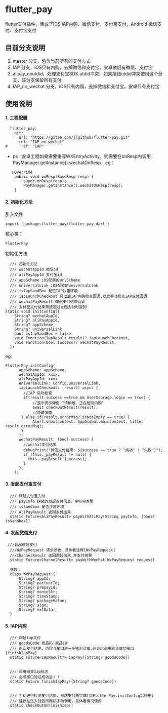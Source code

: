 # flutter_pay

flutter支付插件，集成了iOS IAP内购、微信支付、支付宝支付，Android 微信支付、支付宝支付

## 目前分支说明
1. master 分支，包含当前所有的支付方式
2. IAP 分支，iOS只有内购，去掉微信和支付宝。安卓依旧有微信、支付宝
3. alipay_noutdid，处理支付宝SDK utdid冲突，如果报错utdid冲突使用这个分支，该分支保留所有支付
4. IAP_no_wechat 分支，iOS只有内购，去掉微信和支付宝。安卓只有支付宝

## 使用说明

#### 1. 工程配置

```
  flutter_pay:
    git:
      url: "https://gitee.com/jlgithub/flutter-pay.git"
      ref: "IAP_no_wechat"
#      ref: "IAP"
```


-  ps : 安卓工程如果需要重写WXEntryActivity，则需要在onResp内调用PayManager.getInstance().wechatOnResp，eg：
```
   @Override
    public void onResp(BaseResp resp) {
        super.onResp(resp);
        PayManager.getInstance().wechatOnResp(resp);
    }
```

#### 2. 初始化方法

引入文件

```
import 'package:flutter_pay/flutter_pay.dart';
```

核心类：
```
FlutterPay
```

初始化方法

``` 
  /// 初始化方法
  /// wechatAppId 微信id
  /// aliPayAppId 支付宝id
  /// appScheme iOS配置的urlScheme
  /// universalLink iOS配置的universalLink
  /// isIapSandBox 是否IAP沙箱环境
  /// iapLaunchCheckout 启动后IAP内购检查回调,以及手动检查IAP支付回调
  /// wechatPayResult 微信支付结果回调
  /// 支付宝支付结果直接通过发起支付时返回
static void initConfig({
    String? wechatAppId,
    String? aliPayAppId,
    String? appScheme,
    String? universalLink,
    bool isIapSandBox = false,
    void Function(IapResult result)? iapLaunchCheckout,
    void Function(bool success)? wechatPayResult,
  })
```

 eg: 
 
```
FlutterPay.initConfig(
      appScheme: appScheme,
      wechatAppId: xxxx,
      aliPayAppId: xxxx
      universalLink: Config.universalLink,
      iapLaunchCheckout: (result) async {
        //IAP 启动检查
        if(result.success ==true && UserStorage.login == true) {
            //显示提示弹窗 "请稍候，正在检测内购"
            await checkOutResult(result);
            //隐藏弹窗
       } else if(result.errorMsg?.isNotEmpty == true) {
            Alert.show(context: AppGlobal.mainContext, title: result.errorMsg);
       }
      },
      wechatPayResult: (bool success) {
        //wechat支付结果
        debugPrint("微信支付结果: ${success == true ? "成功" : "失败"}");
        if (this._payResult != null) {
          this._payResult!(success);
        }
      },
    );
```

#### 3. 发起支付宝支付

```
  /// 调起支付宝支付
  /// payInfo 拼装的发起支付信息，字符串类型
  /// isSandbox 是否沙盒环境
  /// AliPayResult 返回支付结果
  static Future<AliPayResult> payWithAliPay(String payInfo, {bool? isSandbox}) 
```

#### 4. 发起微信支付

```
 ///调起微信支付
  ///WxPayRequest 请求参数，具体看注释[WxPayRequest]
  ///ChannelResult 返回调起结果,非支付结果
  static Future<ChannelResult> payWithWechat(WxPayRequest request)
  
  参数：
  class WxPayRequest {
      String? appId;
      String? partnerId;
      String? prepayId;
      String? nonceStr;
      String? timeStamp;
      String? packageValue;
      String? sign;
      String? extData;
  }
```

#### 5. IAP内购

```
  /// 调起iap支付
  /// goodsCode 商品码|商品ID
  /// 返回支付结果，仍需与接口进一步核对订单,验证后调用验证成功接口[finishIapPay]
  static Future<IapResult?> iapPay({String? goodsCode})
  
  
  /// 调用结束Iap标志
  /// 必须接口验证成功后！！
  static Future finishIapPay({String? goodsCode})
  
  
  /// 手动进行检测支付结果，预防支付未完成(需FlutterPay.initConfig后使用)
  /// 建议在进入钱包页面后手动调用，具体看情况使用
  static checkOutUnFinishIap()
```